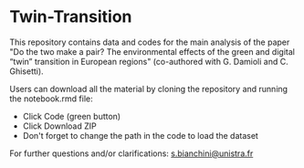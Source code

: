 # Twin-Transition

This repository contains data and codes for the main analysis of the paper "Do the two make a pair? The environmental effects of the green and digital “twin” transition in European regions" (co-authored with G. Damioli and C. Ghisetti). 

Users can download all the material by cloning the repository and running the notebook.rmd file:
 - Click Code (green button)
 - Click Download ZIP
 - Don't forget to change the path in the code to load the dataset

For further questions and/or clarifications: s.bianchini@unistra.fr 
